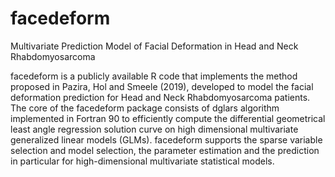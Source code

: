 # facedeform
Multivariate Prediction Model of Facial Deformation in Head and Neck Rhabdomyosarcoma

facedeform is a publicly available R code that implements the method proposed in Pazira, Hol and Smeele (2019), 
developed to model the facial deformation prediction for Head and Neck Rhabdomyosarcoma patients. 
The core of the facedeform package consists of dglars algorithm implemented in Fortran 90 to efficiently compute
the differential geometrical least angle regression solution curve on high dimensional multivariate generalized 
linear models (GLMs). facedeform supports the sparse variable selection and model selection, the parameter estimation
and the prediction in particular for high-dimensional multivariate statistical models.
